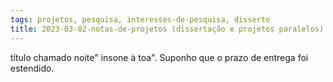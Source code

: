 ```yaml
---
tags: projetos, pesquisa, interesses-de-pesquisa, disserte
title: 2023-03-02-notas-de-projetos (dissertação e projetos paralelos) (94)
---
```


título chamado noite" insone à toa". Suponho que o prazo de entrega foi estendido. 
